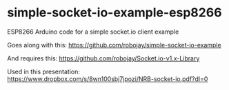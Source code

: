 # simple-socket-io-example-esp8266
ESP8266 Arduino code for a simple socket.io client example

Goes along with this:
https://github.com/robojay/simple-socket-io-example

And requires this:
https://github.com/robojay/Socket.io-v1.x-Library

Used in this presentation:
https://www.dropbox.com/s/8wn100sbj7jpozi/NRB-socket-io.pdf?dl=0
